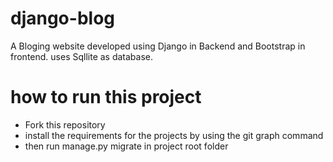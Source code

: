 # django-blog
A Bloging website developed using Django in Backend and Bootstrap in frontend.
uses Sqllite as database.

# how to run this project
* Fork this repository
* install the requirements for the projects by using the git graph command
* then run manage.py migrate in project root folder
